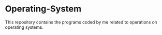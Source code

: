 # Operating-System
This repository contains the programs coded by me related to operations on operating systems.
